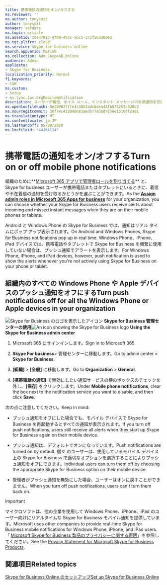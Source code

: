 ```yaml
---
title: 携帯電話の通知をオン/オフする
ms.reviewer: ''
ms.author: tonysmit
author: tonysmit
manager: serdars
ms.topic: article
ms.assetid: 2de47013-4f09-493c-abc5-372f56ad69e3
ms.tgt.pltfrm: cloud
ms.service: skype-for-business-online
search.appverid: MET150
ms.collection: Adm_Skype4B_Online
audience: Admin
appliesto:
- Skype for Business
localization_priority: Normal
f1.keywords:
- CSH
ms.custom:
- Setup
- ms.lync.lac.OrgMobileNotification
description: ユーザーが着信、ボイス メール、インスタント メッセージの未読通知を受信するために携帯電話の通知をオンまたはオフにする方法を説明します。
ms.openlocfilehash: 8e209637ffe4c4053adc6dea44fb574257c330c3
ms.sourcegitcommit: 36f7ec432090683aedb77a5bd7856e1b10af2a81
ms.translationtype: MT
ms.contentlocale: ja-JP
ms.lasthandoff: 05/08/2020
ms.locfileid: "44164114"
---
```

# <a name="turn-on-or-off-mobile-phone-notifications"></a><span data-ttu-id="41156-103">携帯電話の通知をオン/オフする</span><span class="sxs-lookup"><span data-stu-id="41156-103">Turn on or off mobile phone notifications</span></span>

<span data-ttu-id="41156-104">組織のために**[Microsoft 365 アプリで管理者ロールを割り当てる](https://support.office.com/article/eac4d046-1afd-4f1a-85fc-8219c79e1504)** と、Skype for business ユーザーが携帯電話またはタブレットにいるときに、着信や不在着信の通知を受け取るかどうかを選ぶことができます。</span><span class="sxs-lookup"><span data-stu-id="41156-104">As the **[Assign admin roles in Microsoft 365 Apps for business](https://support.office.com/article/eac4d046-1afd-4f1a-85fc-8219c79e1504)** for your organization, you can choose whether your Skype for Business users receive alerts about incoming and missed instant messages when they are on their mobile phones or tablets.</span></span>
  
<span data-ttu-id="41156-105">Android と Windows Phone の Skype for Business では、通知はリアル タイムにポップ アップ表示されます。</span><span class="sxs-lookup"><span data-stu-id="41156-105">On Android and Windows Phones, Skype for Business notifications pop up in real time.</span></span> <span data-ttu-id="41156-106">Windows Phone、iPhone、iPad デバイスでは、携帯電話やタブレットで Skype for Business を頻繁に使用していない場合は、プッシュ通知でアラートを表示します。</span><span class="sxs-lookup"><span data-stu-id="41156-106">For Windows Phone, iPhone, and iPad devices, however, push notification is used to show the alerts whenever you're not actively using Skype for Business on your phone or tablet.</span></span>
  
## <a name="turn-push-notifications-off-for-all-the-windows-phone-or-apple-devices-in-your-organization"></a><span data-ttu-id="41156-107">組織内のすべての Windows Phone や Apple デバイスのプッシュ通知をオフにする</span><span class="sxs-lookup"><span data-stu-id="41156-107">Turn push notifications off for all the Windows Phone or Apple devices in your organization</span></span>
<span data-ttu-id="41156-108"><a name="__top"> </a></span><span class="sxs-lookup"><span data-stu-id="41156-108"><a name="__top"> </a></span></span>

<span data-ttu-id="41156-109">![Skype for Business のロゴを表示したアイコン](../images/sfb-logo-30x30.png) **Skype for Business 管理センターの使用**</span><span class="sxs-lookup"><span data-stu-id="41156-109">![An icon showing the Skype for Business logo](../images/sfb-logo-30x30.png) **Using the Skype for Business admin center**</span></span>

1. <span data-ttu-id="41156-110">Microsoft 365 にサインインします。</span><span class="sxs-lookup"><span data-stu-id="41156-110">Sign in to Microsoft 365.</span></span>
    
2. <span data-ttu-id="41156-111">**Skype For business**> 管理センターに移動します。</span><span class="sxs-lookup"><span data-stu-id="41156-111">Go to admin center > **Skype for Business**.</span></span>
    
3. <span data-ttu-id="41156-112"> **[組織]** > **[全般]** に移動します。</span><span class="sxs-lookup"><span data-stu-id="41156-112">Go to **Organization** > **General**.</span></span> 
    
4. <span data-ttu-id="41156-113">**[携帯電話の通知]** で無効にしたい通知サービスの横のボックスのチェックを外し、**[保存]** をクリックします。</span><span class="sxs-lookup"><span data-stu-id="41156-113">Under **Mobile phone notifications**, clear the box next to the notification service you want to disable, and then click **Save**.</span></span>
    
<span data-ttu-id="41156-114">次の点に注意してください。</span><span class="sxs-lookup"><span data-stu-id="41156-114">Keep in mind:</span></span> 
  
- <span data-ttu-id="41156-115">プッシュ通知をオフにした場合でも、モバイル デバイスで Skype for Business を再起動するとすべての通知が表示されます。</span><span class="sxs-lookup"><span data-stu-id="41156-115">If you turn off push notifications, users still receive all alerts when they start up Skype for Business again on their mobile device.</span></span>
    
- <span data-ttu-id="41156-116">プッシュ通知は、デフォルトでオンになっています。</span><span class="sxs-lookup"><span data-stu-id="41156-116">Push notifications are turned on by default.</span></span> <span data-ttu-id="41156-117">個々 のユーザーは、使用しているモバイル デバイス上の Skype for Business で適切なオプションを選択することによりプッシュ通知をオフにできます。</span><span class="sxs-lookup"><span data-stu-id="41156-117">Individual users can turn them off by choosing the appropriate Skype for Business option on their mobile device.</span></span>
    
- <span data-ttu-id="41156-118">管理者がプッシュ通知を無効にした場合、ユーザーはオンに戻すことができません。</span><span class="sxs-lookup"><span data-stu-id="41156-118">When you turn off push notifications, users can't turn them back on.</span></span>
    
> [!IMPORTANT]
>  <span data-ttu-id="41156-119">マイクロソフトは、他の企業を使用して Windows Phone、iPhone、iPad のユーザー向けにリアルタイムな Skype for Business モバイル通知を提供しています。</span><span class="sxs-lookup"><span data-stu-id="41156-119">Microsoft uses other companies to provide real-time Skype for Business mobile notifications for Windows Phone, iPhone, and iPad users.</span></span> <span data-ttu-id="41156-120">「 [Microsoft Skype for Business 製品のプライバシーに関する声明](https://go.microsoft.com/fwlink/p/?linkid=247732)」を参照してください。</span><span class="sxs-lookup"><span data-stu-id="41156-120">See the [Privacy Statement for Microsoft Skype for Business Products](https://go.microsoft.com/fwlink/p/?linkid=247732).</span></span> 
  
## <a name="related-topics"></a><span data-ttu-id="41156-121">関連項目</span><span class="sxs-lookup"><span data-stu-id="41156-121">Related topics</span></span>

[<span data-ttu-id="41156-122">Skype for Business Online のセットアップ</span><span class="sxs-lookup"><span data-stu-id="41156-122">Set up Skype for Business Online</span></span>](set-up-skype-for-business-online.md)

  
 
